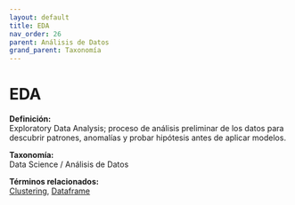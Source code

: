```yaml
---
layout: default
title: EDA
nav_order: 26
parent: Análisis de Datos
grand_parent: Taxonomía
---
```


# EDA

**Definición:**  
Exploratory Data Analysis; proceso de análisis preliminar de los datos para descubrir patrones, anomalías y probar hipótesis antes de aplicar modelos.

**Taxonomía:**  
Data Science / Análisis de Datos

**Términos relacionados:**  
[Clustering](https://maleniski.github.io/diccionario-angl-tec-mx/docs/taxonomia/data-science-/-análisis-de-datos/clustering.html), [Dataframe](https://maleniski.github.io/diccionario-angl-tec-mx/docs/taxonomia/data-science-/-análisis-de-datos/dataframe.html)

